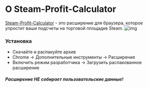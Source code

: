 <h1>О Steam-Profit-Calculator</h1>
<a href="https://cyborg2099.github.io/steamprofitcalculator/">Steam-Profit-Calculator</a> - это расширение для браузера, которое упростит ваши подсчеты на торговой площадке Steam.
<img src="https://cyborg2099.github.io/steamprofitcalculator/img/img.png" alt="img">

<h3>Установка</h3>
<ul> 
  <li>Скачайте и распакуйте архив</li>
  <li>Chrome -> Дополнительные инструменты -> Расширения</li>
  <li>Включить режим разработчика -> Загрузить распакованное расширение </li>
</ul>

<h5>Расширение НЕ собирает пользовательские данные!</h5>

